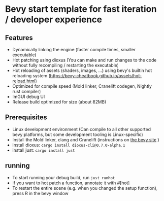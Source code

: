 # Bevy start template for fast iteration / developer experience

## Features
- Dynamically linking the engine (faster compile times, smaller executable)
- Hot patching using dioxus (You can make and run changes to the code without fully recompiling / restarting the executable)
- Hot reloading of assets (shaders, images, ...) using bevy's builtin hot reloading system (https://bevy-cheatbook.github.io/assets/hot-reload.html) 
- Optimized for compile speed (Mold linker, Cranelift codegen, Nightly rust compiler)
- ImGUI debug UI
- Release build optimized for size (about 82MB)

## Prerequisites
- Linux development environment (Can compile to all other supported bevy platforms, but some development tooling is Linux-specific)
- Install the Mold linker, clang and Cranelift (instructions on [the bevy site](https://bevy.org/learn/quick-start/getting-started/setup/#enable-fast-compiles-optional) )
- install dioxus: ```cargo install dioxus-cli@0.7.0-alpha.1```
- install just: ```cargo install just```

## running
- To start running your debug build, run ```just runhot```
- If you want to hot patch a function, annotate it with #[hot]
- To restart the entire scene (e.g. when you changed the setup function), press R in the bevy window
